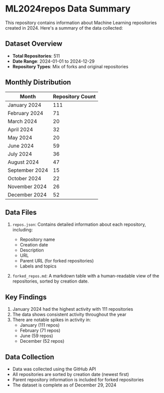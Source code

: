 # ML2024repos Data Summary

This repository contains information about Machine Learning repositories created in 2024. Here's a summary of the data collected:

## Dataset Overview

- **Total Repositories**: 511
- **Date Range**: 2024-01-01 to 2024-12-29
- **Repository Types**: Mix of forks and original repositories

## Monthly Distribution

| Month | Repository Count |
|-------|-----------------|
| January 2024 | 111 |
| February 2024 | 71 |
| March 2024 | 20 |
| April 2024 | 32 |
| May 2024 | 20 |
| June 2024 | 59 |
| July 2024 | 36 |
| August 2024 | 47 |
| September 2024 | 15 |
| October 2024 | 22 |
| November 2024 | 26 |
| December 2024 | 52 |

## Data Files

1. `repos.json`: Contains detailed information about each repository, including:
   - Repository name
   - Creation date
   - Description
   - URL
   - Parent URL (for forked repositories)
   - Labels and topics

2. `forked_repos.md`: A markdown table with a human-readable view of the repositories, sorted by creation date.

## Key Findings

1. January 2024 had the highest activity with 111 repositories
2. The data shows consistent activity throughout the year
3. There are notable spikes in activity in:
   - January (111 repos)
   - February (71 repos)
   - June (59 repos)
   - December (52 repos)

## Data Collection

- Data was collected using the GitHub API
- All repositories are sorted by creation date (newest first)
- Parent repository information is included for forked repositories
- The dataset is complete as of December 29, 2024